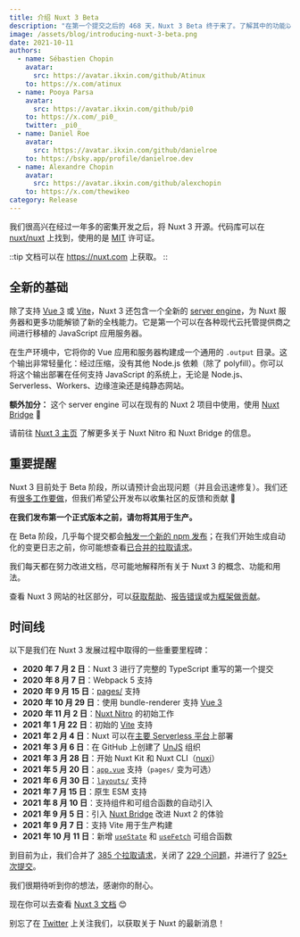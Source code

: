 ```yaml
---
title: 介绍 Nuxt 3 Beta
description: "在第一个提交之后的 468 天，Nuxt 3 Beta 终于来了。了解其中的功能以及对它有什么期待。是的，它包含了 Vue 3 和 Vite ⚡️"
image: /assets/blog/introducing-nuxt-3-beta.png
date: 2021-10-11
authors:
  - name: Sébastien Chopin
    avatar:
      src: https://avatar.ikxin.com/github/Atinux
    to: https://x.com/atinux
  - name: Pooya Parsa
    avatar:
      src: https://avatar.ikxin.com/github/pi0
    to: https://x.com/_pi0_
    twitter: _pi0_
  - name: Daniel Roe
    avatar:
      src: https://avatar.ikxin.com/github/danielroe
    to: https://bsky.app/profile/danielroe.dev
  - name: Alexandre Chopin
    avatar:
      src: https://avatar.ikxin.com/github/alexchopin
    to: https://x.com/thewikeo
category: Release
---
```


我们很高兴在经过一年多的密集开发之后，将 Nuxt 3 开源。代码库可以在 [nuxt/nuxt](https://github.com/nuxt/nuxt) 上找到，使用的是 [MIT](https://github.com/nuxt/nuxt/blob/main/LICENSE) 许可证。

::tip
文档可以在 https://nuxt.com 上获取。
::

## 全新的基础

除了支持 [Vue 3](https://vuejs.org) 或 [Vite](https://vitejs.dev)，Nuxt 3 还包含一个全新的 [server engine](https://nuxt.com/docs/guide/concepts/server-engine)，为 Nuxt 服务器和更多功能解锁了新的全栈能力。它是第一个可以在各种现代云托管提供商之间进行移植的 JavaScript 应用服务器。

在生产环境中，它将你的 Vue 应用和服务器构建成一个通用的 `.output` 目录。这个输出非常轻量化：经过压缩，没有其他 Node.js 依赖（除了 polyfill）。你可以将这个输出部署在任何支持 JavaScript 的系统上，无论是 Node.js、Serverless、Workers、边缘渲染还是纯静态网站。

**额外加分：** 这个 server engine 可以在现有的 Nuxt 2 项目中使用，使用 [Nuxt Bridge](https://nuxt.com/docs/getting-started/bridge) 🚀

请前往 [Nuxt 3 主页](https://nuxt.com) 了解更多关于 Nuxt Nitro 和 Nuxt Bridge 的信息。

## 重要提醒

Nuxt 3 目前处于 Beta 阶段，所以请预计会出现问题（并且会迅速修复）。我们还有[很多工作要做](https://github.com/nuxt/nuxt/issues)，但我们希望公开发布以收集社区的反馈和贡献 💚

**在我们发布第一个正式版本之前，请勿将其用于生产。**

在 Beta 阶段，几乎每个提交都会[触发一个新的 npm 发布](https://github.com/nuxt/nuxt/blob/main/.github/workflows/ci.yml#L111-L119)；在我们开始生成自动化的变更日志之前，你可能想查看[已合并的拉取请求](https://github.com/nuxt/nuxt/pulls?q=is%3Apr+is%3Amerged)。

我们每天都在努力改进文档，尽可能地解释所有关于 Nuxt 3 的概念、功能和用法。

查看 Nuxt 3 网站的社区部分，可以[获取帮助](https://nuxt.com/docs/community/getting-help)、[报告错误](https://nuxt.com/docs/community/reporting-bugs)或[为框架做贡献](https://nuxt.com/docs/community/contribution)。

## 时间线

以下是我们在 Nuxt 3 发展过程中取得的一些重要里程碑：

- **2020 年 7 月 2 日**：Nuxt 3 进行了完整的 TypeScript 重写的第一个提交
- **2020 年 8 月 7 日**：Webpack 5 支持
- **2020 年 9 月 15 日**：[pages/](https://nuxt.com/docs/guide/directory-structure/pages) 支持
- **2020 年 10 月 29 日**：使用 bundle-renderer 支持 [Vue 3](https://vuejs.org)
- **2020 年 11 月 2 日**：[Nuxt Nitro](https://nuxt.com/guide/concepts/server-engine) 的初始工作
- **2021 年 1 月 22 日**：初始的 [Vite](https://vitejs.dev) 支持
- **2021 年 2 月 4 日**：Nuxt 可以在[主要 Serverless 平台](https://nuxt.com/docs/getting-started/deployment)上部署
- **2021 年 3 月 6 日**：在 GitHub 上创建了 [UnJS](https://github.com/unjs) 组织
- **2021 年 3 月 28 日**：开始 Nuxt Kit 和 Nuxt CLI（[nuxi](https://nuxt.com/docs/api/commands/add)）
- **2021 年 5 月 20 日**：[`app.vue`](https://nuxt.com/docs/guide/directory-structure/app) 支持（`pages/` 变为可选）
- **2021 年 6 月 30 日**：[`layouts/`](https://nuxt.com/docs/guide/directory-structure/layouts) 支持
- **2021 年 7 月 15 日**：原生 ESM 支持
- **2021 年 8 月 10 日**：支持组件和可组合函数的自动引入
- **2021 年 9 月 5 日**：引入 [Nuxt Bridge](https://nuxt.com/docs/bridge/overview) 改进 Nuxt 2 的体验
- **2021 年 9 月 7 日**：支持 Vite 用于生产构建
- **2021 年 10 月 11 日**：新增 [`useState`](https://nuxt.com/docs/getting-started/state-management) 和 [`useFetch`](https://nuxt.com/docs/api/composables/use-fetch) 可组合函数

到目前为止，我们合并了 [385 个拉取请求](https://github.com/nuxt/nuxt/pulls?q=is%3Apr+is%3Amerged)，关闭了 [229 个问题](https://github.com/nuxt/nuxt/issues?q=is%3Aissue+is%3Aclosed)，并进行了 [925+ 次提交](https://github.com/nuxt/nuxt/commits/main)。

我们很期待听到你的想法，感谢你的耐心。

现在你可以去查看 [Nuxt 3 文档](https://nuxt.com) 😊

别忘了在 [Twitter](https://x.com/nuxt_js) 上关注我们，以获取关于 Nuxt 的最新消息！
